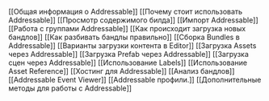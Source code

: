 [[Общая информация о Addressable]]
[[Почему стоит использовать Addressable]]
[[Просмотр содержимого билда]]
[[Импорт Addressable]]
[[Работа с группами Addressable]]
[[Как происходит загрузка новых бандлов]]
[[Как разбивать бандлы правильно]]
[[Сборка Bundles в Addressable]]
[[Варианты загрузки контента в Editor]]
[[Загрузка Assets через Addressable]]
[[Загрузка Prefab через Addressable]]
[[Загрузка сцен через Addressable]]
[[Использование Labels]]
[[Использование Asset Reference]]
[[Хостинг для Addressable]]
[[Анализ бандлов]]
[[Addressable Event Viewer]]
[[Addressable профили.]]
[[Дополнительные методы для работы с Addressable]]